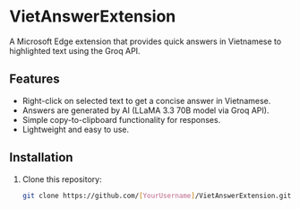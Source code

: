# VietAnswerExtension

A Microsoft Edge extension that provides quick answers in Vietnamese to highlighted text using the Groq API.

## Features
- Right-click on selected text to get a concise answer in Vietnamese.
- Answers are generated by AI (LLaMA 3.3 70B model via Groq API).
- Simple copy-to-clipboard functionality for responses.
- Lightweight and easy to use.

## Installation
1. Clone this repository:
   ```bash
   git clone https://github.com/[YourUsername]/VietAnswerExtension.git
